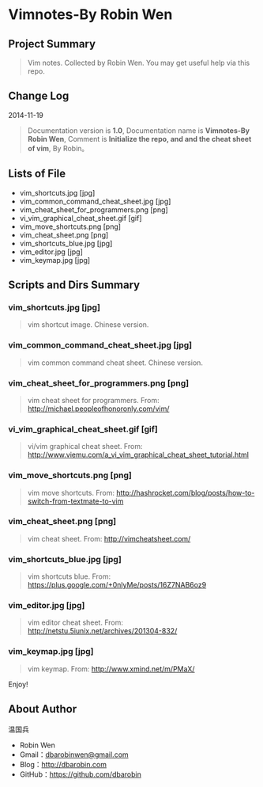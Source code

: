# Vimnotes-By Robin Wen #

## Project Summary ##

> Vim notes. Collected by Robin Wen. You may get useful help via this repo.

## Change Log ##

2014-11-19
> Documentation version is **1.0**, Documentation name is **Vimnotes-By Robin Wen**, Comment is **Initialize the repo, and and the cheat sheet of vim**, By Robin。

## Lists of File ##

* vim_shortcuts.jpg [jpg]
* vim_common_command_cheat_sheet.jpg [jpg]
* vim_cheat_sheet_for_programmers.png [png]
* vi_vim_graphical_cheat_sheet.gif [gif]
* vim_move_shortcuts.png [png]
* vim_cheat_sheet.png [png]
* vim_shortcuts_blue.jpg [jpg]
* vim_editor.jpg [jpg]
* vim_keymap.jpg [jpg]

## Scripts and Dirs Summary ##

### vim_shortcuts.jpg [jpg] ###
> vim shortcut image. Chinese version.

### vim_common_command_cheat_sheet.jpg [jpg] ###
> vim common command cheat sheet. Chinese version.

### vim_cheat_sheet_for_programmers.png [png] ###
> vim cheat sheet for programmers. From: http://michael.peopleofhonoronly.com/vim/

### vi_vim_graphical_cheat_sheet.gif [gif] ###
> vi/vim graphical cheat sheet. From: http://www.viemu.com/a_vi_vim_graphical_cheat_sheet_tutorial.html

### vim_move_shortcuts.png [png] ###
> vim move shortcuts. From: http://hashrocket.com/blog/posts/how-to-switch-from-textmate-to-vim

### vim_cheat_sheet.png [png] ###
> vim cheat sheet. From: http://vimcheatsheet.com/

### vim_shortcuts_blue.jpg [jpg] ###
> vim shortcuts blue. From: https://plus.google.com/+0nlyMe/posts/16Z7NAB6oz9

### vim_editor.jpg [jpg] ###
> vim editor cheat sheet. From: http://netstu.5iunix.net/archives/201304-832/

### vim_keymap.jpg [jpg] ###
> vim keymap. From: http://www.xmind.net/m/PMaX/

Enjoy!

## About Author ##

温国兵

* Robin Wen
* Gmail：dbarobinwen@gmail.com
* Blog：http://dbarobin.com
* GitHub：https://github.com/dbarobin

